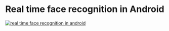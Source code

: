 
# Real time face recognition in Android 

[![real time face recognition in android](http://img.youtube.com/vi/y-1lO3m-SRI/0.jpg)](https://youtu.be/y-1lO3m-SRI "demo")



